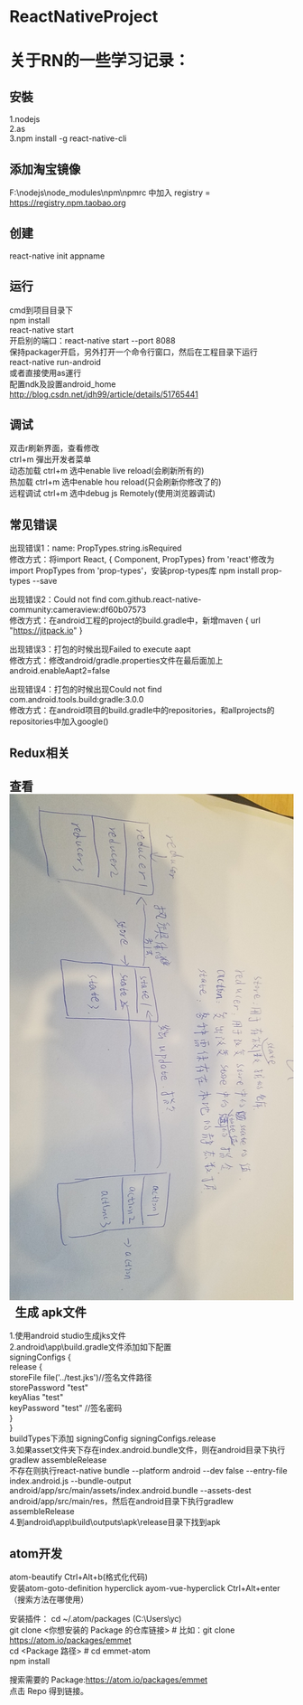 # ReactNativeProject
关于RN的一些学习记录：
====  
安裝
------- 
1.nodejs<br>
2.as<br>
3.npm install -g react-native-cli<br>

添加淘宝镜像
------- 
F:\nodejs\node_modules\npm\npmrc 中加入 registry = https://registry.npm.taobao.org<br>

创建
------- 
react-native init appname<br>

运行 
------- 
cmd到项目目录下<br>
npm install<br>
react-native start<br>
开启别的端口：react-native start --port 8088<br>
保持packager开启，另外打开一个命令行窗口，然后在工程目录下运行<br>
react-native run-android<br>
或者直接使用as運行<br>
配置ndk及設置android_home
http://blog.csdn.net/jdh99/article/details/51765441<br>

调试 
------- 
双击r刷新界面，查看修改<br>
ctrl+m 彈出开发者菜单<br>
动态加载 	ctrl+m 选中enable live reload(会刷新所有的)<br>
热加载 		ctrl+m 选中enable hou reload(只会刷新你修改了的)<br>
远程调试 	ctrl+m 选中debug js Remotely(使用浏览器调试)<br>


常见错误 
------- 
出现错误1：name: PropTypes.string.isRequired<br>
修改方式：将import React, { Component, PropTypes} from 'react'修改为import PropTypes from 'prop-types'，安装prop-types库  npm install prop-types --save<br>

出现错误2：Could not find com.github.react-native-community:cameraview:df60b07573<br>
修改方式：在android工程的project的build.gradle中，新增maven { url "https://jitpack.io" }<br>

出现错误3：打包的时候出现Failed to execute aapt<br>
修改方式：修改android/gradle.properties文件在最后面加上android.enableAapt2=false<br>

出现错误4：打包的时候出现Could not find com.android.tools.build:gradle:3.0.0<br>
修改方式：在android项目的build.gradle中的repositories，和allprojects的repositories中加入google()<br>

Redux相关 
------- 
查看![Redux总结](https://github.com/yangchun9525/ReactNativeProject/blob/master/picture/20180416_180138.jpg)
 
生成 apk文件
------- 
1.使用android studio生成jks文件<br>
2.android\app\build.gradle文件添加如下配置<br>
signingConfigs { <br>
  release { <br>
    storeFile file('../test.jks')//签名文件路径 <br>
        storePassword "test" <br>
        keyAlias "test" <br>
        keyPassword "test"  //签名密码 <br>
    } <br>
} <br>
buildTypes下添加
signingConfig signingConfigs.release<br>
3.如果asset文件夹下存在index.android.bundle文件，则在android目录下执行gradlew assembleRelease <br>
不存在则执行react-native bundle --platform android --dev false --entry-file index.android.js --bundle-output android/app/src/main/assets/index.android.bundle --assets-dest android/app/src/main/res，然后在android目录下执行gradlew assembleRelease <br>
4.到android\app\build\outputs\apk\release目录下找到apk <br>

atom开发
------- 
atom-beautify Ctrl+Alt+b(格式化代码)<br>
安装atom-goto-definition  hyperclick ayom-vue-hyperclick  Ctrl+Alt+enter （搜索方法在哪使用）<br>

安装插件： cd ~/.atom/packages  (C:\Users\yc)<br>
git clone <你想安装的 Package 的仓库链接> # 比如：git clone https://atom.io/packages/emmet<br>
cd <Package 路径> # cd emmet-atom<br>
npm install<br>

搜索需要的 Package:https://atom.io/packages/emmet<br>
点击 Repo 得到链接。<br>

